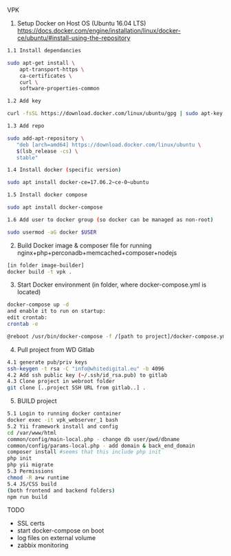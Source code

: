 VPK

1. Setup Docker on Host OS (Ubuntu 16.04 LTS)  
https://docs.docker.com/engine/installation/linux/docker-ce/ubuntu/#install-using-the-repository  
```bash
1.1 Install dependancies  

sudo apt-get install \  
    apt-transport-https \  
    ca-certificates \  
    curl \  
    software-properties-common 

1.2 Add key  

curl -fsSL https://download.docker.com/linux/ubuntu/gpg | sudo apt-key add -  

1.3 Add repo  

sudo add-apt-repository \
   "deb [arch=amd64] https://download.docker.com/linux/ubuntu \
   $(lsb_release -cs) \
   stable"  

1.4 Install docker (specific version)  

sudo apt install docker-ce=17.06.2~ce-0~ubuntu  

1.5 Install docker compose  

sudo apt install docker-compose  

1.6 Add user to docker group (so docker can be managed as non-root)

sudo usermod -aG docker $USER
```

2. Build Docker image & composer file for running nginx+php+perconadb+memcached+composer+nodejs  
```bash
[in folder image-builder]  
docker build -t vpk .  
```

3. Start Docker environment (in folder, where docker-compose.yml is located)  
```bash
docker-compose up -d  
and enable it to run on startup:
edit crontab: 
crontab -e

@reboot /usr/bin/docker-compose -f /[path to project]/docker-compose.yml -p vpk start
```

4. Pull project from WD Gitlab  
```bash
4.1 generate pub/priv keys  
ssh-keygen -t rsa -C "info@whitedigital.eu" -b 4096  
4.2 Add ssh public key (~/.ssh/id_rsa.pub) to gitlab  
4.3 Clone project in webroot folder  
git clone [..project SSH URL from gitlab..] .  
```

5. BUILD project  
```bash
5.1 Login to running docker container  
docker exec -it vpk_webserver_1 bash  
5.2 Yii framework install and config  
cd /var/www/html  
common/config/main-local.php - change db user/pwd/dbname  
common/config/params-local.php - add domain & back_end_domain
composer install #seems that this include php init  
php init  
php yii migrate  
5.3 Permissions  
chmod -R a+w runtime  
5.4 JS/CSS build   
(both frontend and backend folders)  
npm run build
```



TODO 
- SSL certs
- start docker-compose on boot
- log files on external volume
- zabbix monitoring
